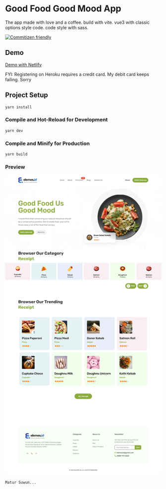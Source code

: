 # Good Food Good Mood App

The app made with love and a coffee. build with vite. vue3 with classic options style code. code style with sass.

[![Commitizen friendly](https://img.shields.io/badge/commitizen-friendly-brightgreen.svg)](http://commitizen.github.io/cz-cli/)

## Demo

[Demo with Netlify](https://6479a19d33fb2f009c8a0cce--bespoke-sfogliatella-20452c.netlify.app/)

FYI: Registering on Heroku requires a credit card. My debit card keeps failing. Sorry

## Project Setup

```sh
yarn install
```

### Compile and Hot-Reload for Development

```sh
yarn dev
```

### Compile and Minify for Production

```sh
yarn build
```

### Preview

![alt text](https://github.com/akhfih/good-food-good-mood-app/blob/main/src/assets/images/Desktop.png?raw=true)

```sh
Matur Suwun...
```
